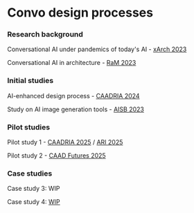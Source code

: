 # Convo design processes

### Research background
Conversational AI under pandemics of today's AI - [xArch 2023](https://link.springer.com/chapter/10.1007/978-981-97-0621-1_2)

Conversational AI in architecture - [RaM 2023](https://henrikclh.com/2023/04/25/RaM2023.html)


### Initial studies
AI-enhanced design process - [CAADRIA 2024](https://www.researchgate.net/publication/380912518_AI-ENHANCED_PERFORMATIVE_BUILDING_DESIGN_OPTIMIZATION_AND_EXPLORATION_A_design_framework_combining_computational_design_optimization_and_generative_AI)

Study on AI image generation tools - [AISB 2023](https://www.researchgate.net/publication/373440251_Exploring_a_Collaborative_and_Intuitive_Framework_for_Combined_Application_of_AI_Art_Generation_Tools_in_Architectural_Design_Process)


### Pilot studies
Pilot study 1 - [CAADRIA 2025](https://www.researchgate.net/publication/389754625_Conversational_Application_of_Agentic_Multimodal_AI_in_Collaborative_Architectural_Design_Environment_An_architectural-focus_AI_design_partner_for_early-stage_design_exploration) / [ARI 2025](https://link.springer.com/article/10.1007/s44223-025-00092-5)

Pilot study 2 - [CAAD Futures 2025](https://www.researchgate.net/publication/392565277_Collaborative_Conversational_Architectural_Design_Process_between_Human_Designers_and_Multimodal_Agentic_AIs_for_Early-stage_Design_Exploration)


### Case studies
Case study 3: WIP

Case study 4: [WIP](https://www.bilibili.com/video/BV1sZ32zJEJj/)
